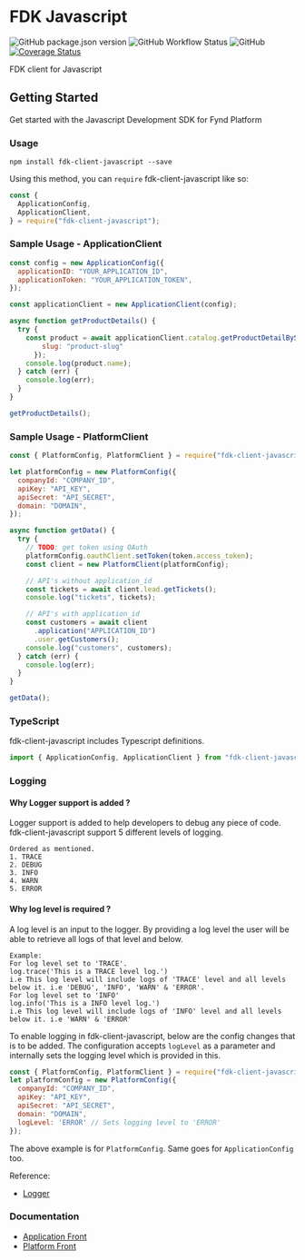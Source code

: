 # FDK Javascript

![GitHub package.json version](https://img.shields.io/github/package-json/v/gofynd/fdk-client-javascript?style=plastic)
![GitHub Workflow Status](https://img.shields.io/github/workflow/status/gofynd/fdk-client-javascript/Node.js%20CI?style=plastic)
![GitHub](https://img.shields.io/github/license/gofynd/fdk-client-javascript?style=plastic)
[![Coverage Status](https://coveralls.io/repos/github/gofynd/fdk-client-javascript/badge.svg)](https://coveralls.io/github/gofynd/fdk-client-javascript)

FDK client for Javascript

## Getting Started

Get started with the Javascript Development SDK for Fynd Platform

### Usage

```
npm install fdk-client-javascript --save
```

Using this method, you can `require` fdk-client-javascript like so:

```js
const {
  ApplicationConfig,
  ApplicationClient,
} = require("fdk-client-javascript");
```

### Sample Usage - ApplicationClient

```javascript
const config = new ApplicationConfig({
  applicationID: "YOUR_APPLICATION_ID",
  applicationToken: "YOUR_APPLICATION_TOKEN",
});

const applicationClient = new ApplicationClient(config);

async function getProductDetails() {
  try {
    const product = await applicationClient.catalog.getProductDetailBySlug({
        slug: "product-slug"
      });
    console.log(product.name);
  } catch (err) {
    console.log(err);
  }
}

getProductDetails();
```

### Sample Usage - PlatformClient

```javascript
const { PlatformConfig, PlatformClient } = require("fdk-client-javascript");

let platformConfig = new PlatformConfig({
  companyId: "COMPANY_ID",
  apiKey: "API_KEY", 
  apiSecret: "API_SECRET", 
  domain: "DOMAIN",
});

async function getData() {
  try {
    // TODO: get token using OAuth
    platformConfig.oauthClient.setToken(token.access_token);
    const client = new PlatformClient(platformConfig);

    // API's without application_id
    const tickets = await client.lead.getTickets();
    console.log("tickets", tickets);

    // API's with application_id
    const customers = await client
      .application("APPLICATION_ID")
      .user.getCustomers();
    console.log("customers", customers);
  } catch (err) {
    console.log(err);
  }
}

getData();
```

### TypeScript

fdk-client-javascript includes Typescript definitions.

```typescript
import { ApplicationConfig, ApplicationClient } from "fdk-client-javascript";
```

### Logging

#### Why Logger support is added ?

Logger support is added to help developers to debug any piece of code.
fdk-client-javascript support 5 different levels of logging.

```
Ordered as mentioned.
1. TRACE
2. DEBUG
3. INFO
4. WARN
5. ERROR
```

#### Why log level is required ?

A log level is an input to the logger. By providing a log level the user will be able to retrieve all logs of that level and below.

```
Example:
For log level set to 'TRACE'.
log.trace('This is a TRACE level log.')
i.e This log level will include logs of 'TRACE' level and all levels below it. i.e 'DEBUG', 'INFO', 'WARN' & 'ERROR'.
For log level set to 'INFO'
log.info('This is a INFO level log.')
i.e This log level will include logs of 'INFO' level and all levels below it. i.e 'WARN' & 'ERROR'
```

To enable logging in fdk-client-javascript, below are the config changes that is to be added.
The configuration accepts `logLevel` as a parameter and internally sets the logging level which is provided in this.

```javascript
const { PlatformConfig, PlatformClient } = require("fdk-client-javascript");
let platformConfig = new PlatformConfig({
  companyId: "COMPANY_ID",
  apiKey: "API_KEY", 
  apiSecret: "API_SECRET", 
  domain: "DOMAIN",
  logLevel: 'ERROR' // Sets logging level to 'ERROR'
});
```

The above example is for `PlatformConfig`. Same goes for `ApplicationConfig` too.

Reference:
- [Logger](https://github.com/pimterry/loglevel)

### Documentation

- [Application Front](documentation/application/README.md)
- [Platform Front](documentation/platform/README.md)
